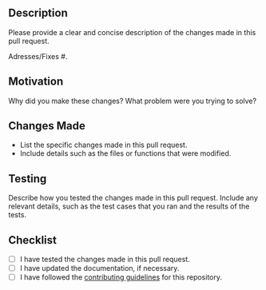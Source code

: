 ## Description

Please provide a clear and concise description of the changes made in this pull request.

Adresses/Fixes #<ISSUENO>.

## Motivation

Why did you make these changes? What problem were you trying to solve?

## Changes Made

- List the specific changes made in this pull request.
- Include details such as the files or functions that were modified.

## Testing

Describe how you tested the changes made in this pull request. Include any relevant details, such as the test cases that you ran and the results of the tests.

## Checklist

- [ ] I have tested the changes made in this pull request.
- [ ] I have updated the documentation, if necessary.
- [ ] I have followed the [contributing guidelines](/.github/CONTRIBUTING.md) for this repository.

